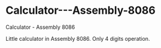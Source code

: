 # Calculator---Assembly-8086
Calculator - Assembly 8086

Little calculator in Assembly 8086.
Only 4 digits operation.

